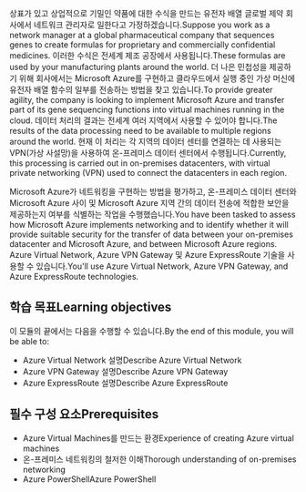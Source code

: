 <span data-ttu-id="8b9a8-101">상표가 있고 상업적으로 기밀인 약품에 대한 수식을 만드는 유전자 배열 글로벌 제약 회사에서 네트워크 관리자로 일한다고 가정하겠습니다.</span><span class="sxs-lookup"><span data-stu-id="8b9a8-101">Suppose you work as a network manager at a global pharmaceutical company that sequences genes to create formulas for proprietary and commercially confidential medicines.</span></span> <span data-ttu-id="8b9a8-102">이러한 수식은 전세계 제조 공장에서 사용됩니다.</span><span class="sxs-lookup"><span data-stu-id="8b9a8-102">These formulas are used by your manufacturing plants around the world.</span></span> <span data-ttu-id="8b9a8-103">더 나은 민첩성을 제공하기 위해 회사에서는 Microsoft Azure를 구현하고 클라우드에서 실행 중인 가상 머신에 유전자 배열 함수의 일부를 전송하는 방법을 찾고 있습니다.</span><span class="sxs-lookup"><span data-stu-id="8b9a8-103">To provide greater agility, the company is looking to implement Microsoft Azure and transfer part of its gene sequencing functions into virtual machines running in the cloud.</span></span> <span data-ttu-id="8b9a8-104">데이터 처리의 결과는 전세계 여러 지역에서 사용할 수 있어야 합니다.</span><span class="sxs-lookup"><span data-stu-id="8b9a8-104">The results of the data processing need to be available to multiple regions around the world.</span></span> <span data-ttu-id="8b9a8-105">현재 이 처리는 각 지역의 데이터 센터를 연결하는 데 사용되는 VPN(가상 사설망)을 사용하여 온-프레미스 데이터 센터에서 수행됩니다.</span><span class="sxs-lookup"><span data-stu-id="8b9a8-105">Currently, this processing is carried out in on-premises datacenters, with virtual private networking (VPN) used to connect the datacenters in each region.</span></span>

<span data-ttu-id="8b9a8-106">Microsoft Azure가 네트워킹을 구현하는 방법을 평가하고, 온-프레미스 데이터 센터와 Microsoft Azure 사이 및 Microsoft Azure 지역 간의 데이터 전송에 적합한 보안을 제공하는지 여부를 식별하는 작업을 수행했습니다.</span><span class="sxs-lookup"><span data-stu-id="8b9a8-106">You have been tasked to assess how Microsoft Azure implements networking and to identify whether it will provide suitable security for the transfer of data between your on-premises datacenter and Microsoft Azure, and between Microsoft Azure regions.</span></span> <span data-ttu-id="8b9a8-107">Azure Virtual Network, Azure VPN Gateway 및 Azure ExpressRoute 기술을 사용할 수 있습니다.</span><span class="sxs-lookup"><span data-stu-id="8b9a8-107">You'll use Azure Virtual Network, Azure VPN Gateway, and Azure ExpressRoute technologies.</span></span>

## <a name="learning-objectives"></a><span data-ttu-id="8b9a8-108">학습 목표</span><span class="sxs-lookup"><span data-stu-id="8b9a8-108">Learning objectives</span></span>

<span data-ttu-id="8b9a8-109">이 모듈의 끝에서는 다음을 수행할 수 있습니다.</span><span class="sxs-lookup"><span data-stu-id="8b9a8-109">By the end of this module, you will be able to:</span></span>

- <span data-ttu-id="8b9a8-110">Azure Virtual Network 설명</span><span class="sxs-lookup"><span data-stu-id="8b9a8-110">Describe Azure Virtual Network</span></span>
- <span data-ttu-id="8b9a8-111">Azure VPN Gateway 설명</span><span class="sxs-lookup"><span data-stu-id="8b9a8-111">Describe Azure VPN Gateway</span></span>
- <span data-ttu-id="8b9a8-112">Azure ExpressRoute 설명</span><span class="sxs-lookup"><span data-stu-id="8b9a8-112">Describe Azure ExpressRoute</span></span>

## <a name="prerequisites"></a><span data-ttu-id="8b9a8-113">필수 구성 요소</span><span class="sxs-lookup"><span data-stu-id="8b9a8-113">Prerequisites</span></span>

- <span data-ttu-id="8b9a8-114">Azure Virtual Machines를 만드는 환경</span><span class="sxs-lookup"><span data-stu-id="8b9a8-114">Experience of creating Azure virtual machines</span></span>
- <span data-ttu-id="8b9a8-115">온-프레미스 네트워킹의 철저한 이해</span><span class="sxs-lookup"><span data-stu-id="8b9a8-115">Thorough understanding of on-premises networking</span></span>
- <span data-ttu-id="8b9a8-116">Azure PowerShell</span><span class="sxs-lookup"><span data-stu-id="8b9a8-116">Azure PowerShell</span></span>
